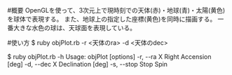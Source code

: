#概要
OpenGLを使って、3次元上で現時刻での天体(赤)・地球(青)・太陽(黄色)を球体で表現する。
また、地球上の指定した座標(黄色)を同時に描画する。
一番大きな水色の球は、天球面を表現している。

#使い方
$ ruby objPlot.rb -r <天体のra> -d <天体のdec> 

$ ruby objPlot.rb -h
  Usage: objPlot [options]
      -r, --ra X                       Right Accension [deg]
      -d, --dec X                      Declination [deg]
      -s, --stop                       Stop Spin

